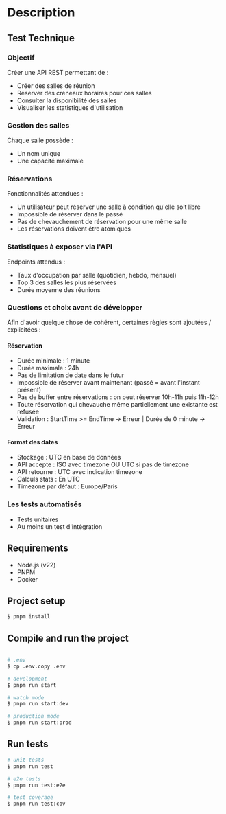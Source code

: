 # Description

## Test Technique

### Objectif 

Créer une API REST permettant de :
- Créer des salles de réunion
- Réserver des créneaux horaires pour ces salles
- Consulter la disponibilité des salles
- Visualiser les statistiques d'utilisation

### Gestion des salles 

Chaque salle possède : 
- Un nom unique
- Une capacité maximale

### Réservations

Fonctionnalités attendues : 
- Un utilisateur peut réserver une salle à condition qu'elle soit libre
- Impossible de réserver dans le passé 
- Pas de chevauchement de réservation pour une même salle
- Les réservations doivent être atomiques

### Statistiques à exposer via l'API

Endpoints attendus : 
- Taux d'occupation par salle (quotidien, hebdo, mensuel)
- Top 3 des salles les plus réservées
- Durée moyenne des réunions 

### Questions et choix avant de développer

Afin d'avoir quelque chose de cohérent, certaines règles sont ajoutées / explicitées : 

#### Réservation 
- Durée minimale : 1 minute
- Durée maximale : 24h
- Pas de limitation de date dans le futur
- Impossible de réserver avant maintenant (passé = avant l'instant présent)
- Pas de buffer entre réservations : on peut réserver 10h-11h puis 11h-12h
- Toute réservation qui chevauche même partiellement une existante est refusée
- Validation : StartTime >= EndTime → Erreur | Durée de 0 minute → Erreur

#### Format des dates
- Stockage : UTC en base de données
- API accepte : ISO avec timezone OU UTC si pas de timezone
- API retourne : UTC avec indication timezone
- Calculs stats : En UTC
- Timezone par défaut : Europe/Paris

### Les tests automatisés

- Tests unitaires
- Au moins un test d'intégration

## Requirements 

- Node.js (v22)
- PNPM
- Docker

## Project setup

```bash
$ pnpm install
```

## Compile and run the project

```bash

# .env
$ cp .env.copy .env

# development
$ pnpm run start

# watch mode
$ pnpm run start:dev

# production mode
$ pnpm run start:prod
```

## Run tests

```bash
# unit tests
$ pnpm run test

# e2e tests
$ pnpm run test:e2e

# test coverage
$ pnpm run test:cov
```